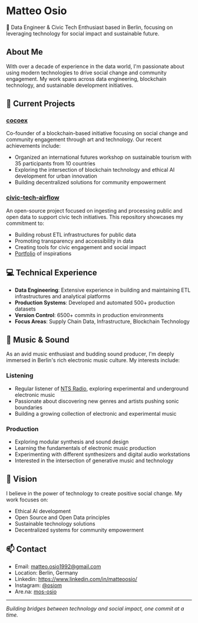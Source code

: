 # Matteo Osio

👋 Data Engineer & Civic Tech Enthusiast based in Berlin, focusing on leveraging technology for social impact and sustainable future.

## About Me

With over a decade of experience in the data world, I'm passionate about using modern technologies to drive social change and community engagement. My work spans across data engineering, blockchain technology, and sustainable development initiatives.

## 🚀 Current Projects

### [cocoex](https://www.cocoex.xyz/)
Co-founder of a blockchain-based initiative focusing on social change and community engagement through art and technology. Our recent achievements include:
- Organized an international futures workshop on sustainable tourism with 35 participants from 10 countries
- Exploring the intersection of blockchain technology and ethical AI development for urban innovation
- Building decentralized solutions for community empowerment

### [civic-tech-airflow](https://github.com/osiom/civic-tech-airflow)
An open-source project focused on ingesting and processing public and open data to support civic tech initiatives. This repository showcases my commitment to:
- Building robust ETL infrastructures for public data
- Promoting transparency and accessibility in data
- Creating tools for civic engagement and social impact
- [Portfolio](https://www.are.na/mos-osiom/civic-tech-8we5rzqqdbc) of inspirations

## 💻 Technical Experience

- **Data Engineering**: Extensive experience in building and maintaining ETL infrastructures and analytical platforms
- **Production Systems**: Developed and automated 500+ production datasets
- **Version Control**: 6500+ commits in production environments
- **Focus Areas**: Supply Chain Data, Infrastructure, Blockchain Technology

## 🎵 Music & Sound

As an avid music enthusiast and budding sound producer, I'm deeply immersed in Berlin's rich electronic music culture. My interests include:

### Listening
- Regular listener of [NTS Radio](https://www.nts.live/), exploring experimental and underground electronic music
- Passionate about discovering new genres and artists pushing sonic boundaries
- Building a growing collection of electronic and experimental music

### Production
- Exploring modular synthesis and sound design
- Learning the fundamentals of electronic music production
- Experimenting with different synthesizers and digital audio workstations
- Interested in the intersection of generative music and technology

## 🌱 Vision

I believe in the power of technology to create positive social change. My work focuses on:
- Ethical AI development
- Open Source and Open Data principles
- Sustainable technology solutions
- Decentralized systems for community empowerment

## 📫 Contact

- Email: matteo.osio1992@gmail.com
- Location: Berlin, Germany
- Linkedin: https://www.linkedin.com/in/matteoosio/
- Instagram: [@osiom](instagram.com/osiom)
- Are.na: [mos-osio](https://are.na/mos-osio)

---

_Building bridges between technology and social impact, one commit at a time._
